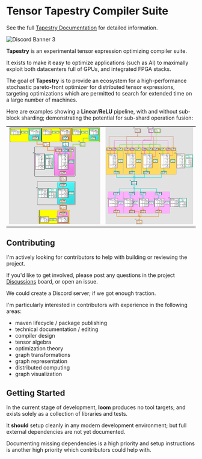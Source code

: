 # Tensor Tapestry Compiler Suite

See the full [Tapestry Documentation](docs/README.md) for detailed information.

![Discord Banner 3](https://discordapp.com/api/guilds/1216844850104635484/widget.png?style=banner3)

**Tapestry** is an experimental tensor expression optimizing compiler suite.

It exists to make it easy to optimize applications (such as AI) to maximally exploit both
datacenters full of GPUs, and integrated FPGA stacks.

The goal of **Tapestry** is to provide an ecosystem for a high-performance stochastic pareto-front
optimizer for distributed tensor expressions, targeting optimizations which are permitted to search
for extended time on a large number of machines.

Here are examples showing a **Linear**/**ReLU** pipeline, with and without sub-block sharding;
demonstrating the potential for sub-shard operation fusion:

<table cellborder="0">
  <tr>
    <td>
      <div style="width: 100%; margin: auto">
        <img alt="linear.relu" src="docs/media/linear.relu.ortho.jpg"/>
      </div>
    </td>
    <td>
      <div style="width: 100%; margin: auto">
        <img alt="linear.relu.4x" src="docs/media/linear.relu.4x.ortho.jpg"/>
      </div>
    </td>
  </tr>
</table>

## Contributing

I'm actively looking for contributors to help with building or reviewing the project.

If you'd like to get involved, please post any questions in the project
[Discussions](https://github.com/crutcher/loom/discussions) board, or open an issue.

We could create a Discord server; if we got enough traction.

I'm particularly interested in contributors with experience in the following areas:

- maven lifecycle / package publishing
- technical documentation / editing
- compiler design
- tensor algebra
- optimization theory
- graph transformations
- graph representation
- distributed computing
- graph visualization

## Getting Started

In the current stage of development, **loom** produces no tool targets; and exists solely as a
collection of libraries and tests.

It **should** setup cleanly in any modern development environment; but full external dependencies
are not yet documented.

Documenting missing dependencies is a high priority and setup instructions is another high priority
which contributors could help with.
